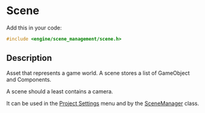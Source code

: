 # Scene

Add this in your code:
```cpp
#include <engine/scene_management/scene.h>
```

## Description

Asset that represents a game world. A scene stores a list of GameObject and Components.

A scene should a least contains a camera.

It can be used in the [Project Settings](../../../manual/editor_ui/project_settings.md) menu and by the [SceneManager](../scene_manager/scene_manager.md) class.